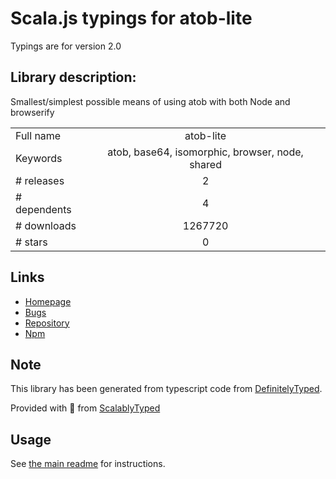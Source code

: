
# Scala.js typings for atob-lite

Typings are for version 2.0

## Library description:
Smallest/simplest possible means of using atob with both Node and browserify

|                    |                 |
| ------------------ | :-------------: |
| Full name          | atob-lite |
| Keywords           | atob, base64, isomorphic, browser, node, shared |
| # releases         | 2 |
| # dependents       | 4 |
| # downloads        | 1267720 |
| # stars            | 0 |

## Links
- [Homepage](https://github.com/hughsk/atob-lite)
- [Bugs](https://github.com/hughsk/atob-lite/issues)
- [Repository](https://github.com/hughsk/atob-lite)
- [Npm](https://www.npmjs.com/package/atob-lite)
    


## Note
This library has been generated from typescript code from [DefinitelyTyped](https://definitelytyped.org).

Provided with :purple_heart: from [ScalablyTyped](https://github.com/oyvindberg/ScalablyTyped)

## Usage
See [the main readme](../../readme.md) for instructions.



